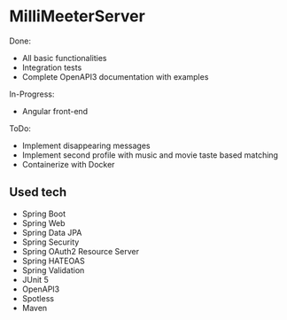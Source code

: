 # MilliMeeterServer
Done:
- All basic functionalities
- Integration tests
- Complete OpenAPI3 documentation with examples

In-Progress:
- Angular front-end

ToDo:
- Implement disappearing messages
- Implement second profile with music and movie taste based matching 
- Containerize with Docker

## Used tech
- Spring Boot
- Spring Web
- Spring Data JPA
- Spring Security
- Spring OAuth2 Resource Server
- Spring HATEOAS
- Spring Validation
- JUnit 5
- OpenAPI3 
- Spotless
- Maven
